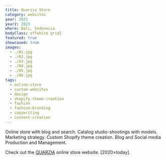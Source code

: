 ```yaml
---
title: Quarzia Store
category: websites
year: 2021
year2: 2023
where: Bali, Indonesia
bodyClass: offwhite grid2
featured: true
showcased: true
images:
  - ./01.jpg
  - ./02.jpg
  - ./03.jpg
  - ./04.jpg
  - ./05.jpg
  - ./06.jpg
tags:
  - online-store
  - custom-websites
  - design
  - shopify-theme-creation
  - fashion
  - fashion-branding
  - copywriting
  - content-creation
---
```


Online store with blog and search.
Catalog studio-shootings with models.
Marketing strategy.
Custom Shopify theme creation.
Blog and Social media Production and Management.

Check out the [QUARZIA](https://quarzia.it?source=rokma.com) online store website.
[2020>today].
